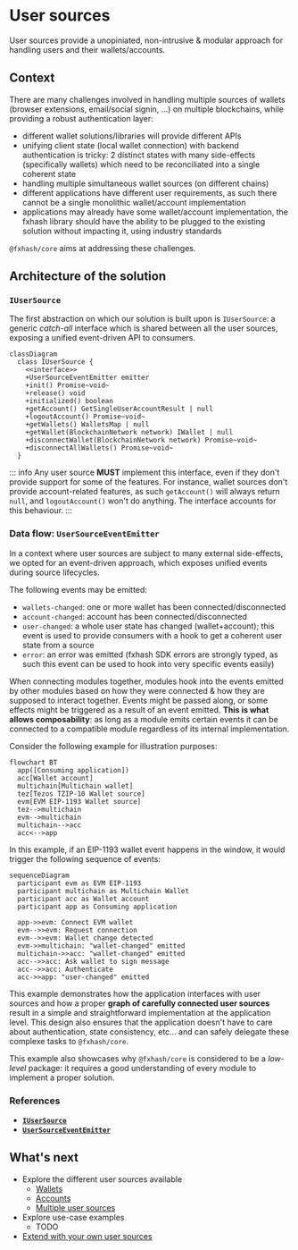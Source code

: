 # User sources

User sources provide a unopiniated, non-intrusive & modular approach for handling users and their wallets/accounts.

## Context

There are many challenges involved in handling multiple sources of wallets (browser extensions, email/social signin, ...) on multiple blockchains, while providing a robust authentication layer:

- different wallet solutions/libraries will provide different APIs
- unifying client state (local wallet connection) with backend authentication is tricky: 2 distinct states with many side-effects (specifically wallets) which need to be reconciliated into a single coherent state
- handling multiple simultaneous wallet sources (on different chains)
- different applications have different user requirements, as such there cannot be a single monolithic wallet/account implementation
- applications may already have some wallet/account implementation, the fxhash library should have the ability to be plugged to the existing solution without impacting it, using industry standards

`@fxhash/core` aims at addressing these challenges.

## Architecture of the solution

### `IUserSource`

The first abstraction on which our solution is built upon is `IUserSource`: a generic _catch-all_ interface which is shared between all the user sources, exposing a unified event-driven API to consumers.

```mermaid
classDiagram
  class IUserSource {
    <<interface>>
    +UserSourceEventEmitter emitter
    +init() Promise~void~
    +release() void
    +initialized() boolean
    +getAccount() GetSingleUserAccountResult | null
    +logoutAccount() Promise~void~
    +getWallets() WalletsMap | null
    +getWallet(BlockchainNetwork network) IWallet | null
    +disconnectWallet(BlockchainNetwork network) Promise~void~
    +disconnectAllWallets() Promise~void~
  }
```

::: info
Any user source **MUST** implement this interface, even if they don't provide support for some of the features. For instance, wallet sources don't provide account-related features, as such `getAccount()` will always return `null`, and `logoutAccount()` won't do anything. The interface accounts for this behaviour.
:::

### Data flow: `UserSourceEventEmitter`

In a context where user sources are subject to many external side-effects, we opted for an event-driven approach, which exposes unified events during source lifecycles.

The following events may be emitted:

- `wallets-changed`: one or more wallet has been connected/disconnected
- `account-changed`: account has been connected/disconnected
- `user-changed`: a whole user state has changed (wallet+account); this event is used to provide consumers with a hook to get a coherent user state from a source
- `error`: an error was emitted (fxhash SDK errors are strongly typed, as such this event can be used to hook into very specific events easily)

When connecting modules together, modules hook into the events emitted by other modules based on how they were connected & how they are supposed to interact together. Events might be passed along, or some effects might be triggered as a result of an event emitted. **This is what allows composability**: as long as a module emits certain events it can be connected to a compatible module regardless of its internal implementation.

Consider the following example for illustration purposes:

```mermaid
flowchart BT
  app([Consuming application])
  acc[Wallet account]
  multichain[Multichain wallet]
  tez[Tezos TZIP-10 Wallet source]
  evm[EVM EIP-1193 Wallet source]
  tez-->multichain
  evm-->multichain
  multichain-->acc
  acc<-->app
```

In this example, if an EIP-1193 wallet event happens in the window, it would trigger the following sequence of events:

```mermaid
sequenceDiagram
  participant evm as EVM EIP-1193
  participant multichain as Multichain Wallet
  participant acc as Wallet account
  participant app as Consuming application

  app->>evm: Connect EVM wallet
  evm-->>evm: Request connection
  evm-->>evm: Wallet change detected
  evm->>multichain: "wallet-changed" emitted
  multichain->>acc: "wallet-changed" emitted
  acc-->>acc: Ask wallet to sign message
  acc-->>acc: Authenticate
  acc->>app: "user-changed" emitted
```

This example demonstrates how the application interfaces with user sources and how a proper **graph of carefully connected user sources** result in a simple and straightforward implementation at the application level. This design also ensures that the application doesn't have to care about authentication, state consistency, etc... and can safely delegate these complexe tasks to `@fxhash/core`.

This example also showcases why `@fxhash/core` is considered to be a _low-level_ package: it requires a good understanding of every module to implement a proper solution.

### References

- [**`IUserSource`**](../reference/interfaces/IUserSource)
- [**`UserSourceEventEmitter`**](../reference/classes/UserSourceEventEmitter)

## What's next

- Explore the different user sources available
  - [Wallets](./wallets.md)
  - [Accounts](./accounts.md)
  - [Multiple user sources](./multiple-sources.md)
- Explore use-case examples
  - TODO
- [Extend with your own user sources](./extend.md)

